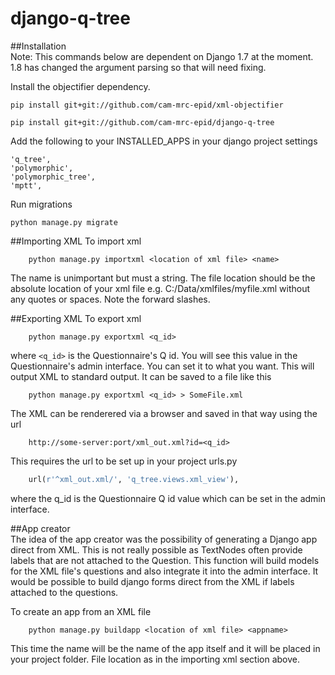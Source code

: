 # django-q-tree

##Installation  
Note: This commands below are dependent on Django 1.7 at the moment.  1.8 has changed the argument parsing so that will need fixing.

Install the objectifier dependency.

    pip install git+git://github.com/cam-mrc-epid/xml-objectifier
    
    pip install git+git://github.com/cam-mrc-epid/django-q-tree
    
Add the following to your INSTALLED_APPS in your django project settings

    'q_tree',
    'polymorphic',
    'polymorphic_tree',
    'mptt',
    
Run migrations
    
    python manage.py migrate
    
##Importing XML
To import xml

        python manage.py importxml <location of xml file> <name>
        
The name is unimportant but must a string.  The file location should be the absolute location of your xml file e.g.
C:/Data/xmlfiles/myfile.xml without any quotes or spaces.  Note the forward slashes.

##Exporting XML
To export xml

        python manage.py exportxml <q_id> 

where `<q_id>` is the Questionnaire's Q id.  You will see this value in the Questionnaire's admin interface.  You can set it to what you want.  This will output XML to standard output. It can be saved to a file like this

        python manage.py exportxml <q_id> > SomeFile.xml  

The XML can be renderered via a browser and saved in that way using the url

        http://some-server:port/xml_out.xml?id=<q_id>
        
This requires the url to be set up in your project urls.py

```python
    url(r'^xml_out.xml/', 'q_tree.views.xml_view'),
```

where the q_id is the Questionnaire Q id value which can be set in the admin interface.      

##App creator  
The idea of the app creator was the possibility of generating a Django app direct from XML.  This is not really possible as TextNodes often provide labels that are not attached to the Question.  This function will build models for the XML file's questions and also integrate it into the admin interface.  It would be possible to build django forms direct from the XML if labels attached to the questions.

To create an app from an XML file

        python manage.py buildapp <location of xml file> <appname>
        
This time the name will be the name of the app itself and it will be placed in your project folder.  File location as in the importing xml section above.
